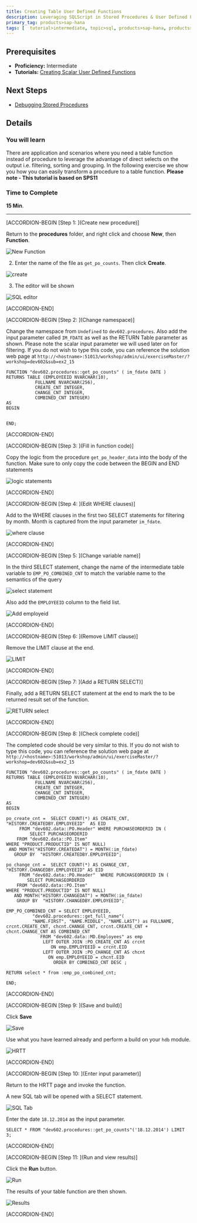 ```yaml
---
title: Creating Table User Defined Functions
description: Leveraging SQLScript in Stored Procedures & User Defined Functions
primary_tag: products>sap-hana
tags: [  tutorial>intermediate, topic>sql, products>sap-hana, products>sap-hana\,-express-edition  ]
---
```

## Prerequisites  
- **Proficiency:** Intermediate
- **Tutorials:** [Creating Scalar User Defined Functions](https://developers.sap.com/tutorials/xsa-sqlscript-scalar.html)

## Next Steps
- [Debugging Stored Procedures](https://developers.sap.com/tutorials/xsa-sqlscript-debugging.html)

## Details
### You will learn  
There are application and scenarios where you need a table function instead of procedure to leverage the advantage of direct selects on the output i.e. filtering, sorting and grouping. In the following exercise we show you how you can easily transform a procedure to a table function.
**Please note - This tutorial is based on SPS11**

### Time to Complete
**15 Min**.

---


[ACCORDION-BEGIN [Step 1: ](Create new procedure)]

Return to the **procedures** folder, and right click and choose **New**, then **Function**.

![New Function](1.png)

2. Enter the name of the file as `get_po_counts`. Then click **Create**.

![create](2.png)

3. The editor will be shown

![SQL editor](3.png)


[ACCORDION-END]

[ACCORDION-BEGIN [Step 2: ](Change namespace)]

Change the namespace from `Undefined` to `dev602.procedures`. Also add the input parameter called `IM_FDATE` as well as the RETURN Table parameter as shown. Please note the scalar input parameter we will used later on for filtering. If you do not wish to type this code, you can reference the solution web page at `http://<hostname>:51013/workshop/admin/ui/exerciseMaster/?workshop=dev602&sub=ex2_15`

```
FUNCTION "dev602.procedures::get_po_counts" ( im_fdate DATE )RETURNS TABLE (EMPLOYEEID NVARCHAR(10),	       FULLNAME NVARCHAR(256),	       CREATE_CNT INTEGER,	       CHANGE_CNT INTEGER,	       COMBINED_CNT INTEGER)ASBEGINEND;
```


[ACCORDION-END]

[ACCORDION-BEGIN [Step 3: ](Fill in function code)]

Copy the logic from the procedure `get_po_header_data` into the body of the function.  Make sure to only copy the code between the BEGIN and END statements

![logic statements](5.png)


[ACCORDION-END]

[ACCORDION-BEGIN [Step 4: ](Edit WHERE clauses)]

Add to the WHERE clauses in the first two SELECT statements for filtering by month. Month is captured from the input parameter `im_fdate`.

![where clause](6.png)


[ACCORDION-END]

[ACCORDION-BEGIN [Step 5: ](Change variable name)]

In the third SELECT statement, change the name of the intermediate table variable to `EMP_PO_COMBINED_CNT` to match the variable name to the semantics of the query

![select statement](7.png)


Also add the `EMPLOYEEID` column to the field list.

![Add employeid](8.png)


[ACCORDION-END]

[ACCORDION-BEGIN [Step 6: ](Remove LIMIT clause)]

Remove the LIMIT clause at the end.

![LIMIT](9.png)


[ACCORDION-END]

[ACCORDION-BEGIN [Step 7: ](Add a RETURN SELECT)]

Finally, add a RETURN SELECT statement at the end to mark the to be returned result set of the function.

![RETURN select](10.png)


[ACCORDION-END]

[ACCORDION-BEGIN [Step 8: ](Check complete code)]

The completed code should be very similar to this. If you do not wish to type this code, you can reference the solution web page at `http://<hostname>:51013/workshop/admin/ui/exerciseMaster/?workshop=dev602&sub=ex2_15`

```
FUNCTION "dev602.procedures::get_po_counts" ( im_fdate DATE )RETURNS TABLE (EMPLOYEEID NVARCHAR(10),	       FULLNAME NVARCHAR(256),	       CREATE_CNT INTEGER,	       CHANGE_CNT INTEGER,	       COMBINED_CNT INTEGER)ASBEGINpo_create_cnt =  SELECT COUNT(*) AS CREATE_CNT, "HISTORY.CREATEDBY.EMPLOYEEID"  AS EID     FROM "dev602.data::PO.Header" WHERE PURCHASEORDERID IN (         SELECT PURCHASEORDERID    FROM "dev602.data::PO.Item"WHERE "PRODUCT.PRODUCTID" IS NOT NULL) AND MONTH("HISTORY.CREATEDAT") = MONTH(:im_fdate)   GROUP BY  "HISTORY.CREATEDBY.EMPLOYEEID";po_change_cnt =  SELECT COUNT(*) AS CHANGE_CNT, "HISTORY.CHANGEDBY.EMPLOYEEID" AS EID     FROM "dev602.data::PO.Header"  WHERE PURCHASEORDERID IN (        SELECT PURCHASEORDERID    FROM "dev602.data::PO.Item"WHERE "PRODUCT.PRODUCTID" IS NOT NULL)   AND MONTH("HISTORY.CHANGEDAT") = MONTH(:im_fdate)    GROUP BY  "HISTORY.CHANGEDBY.EMPLOYEEID";EMP_PO_COMBINED_CNT = SELECT EMPLOYEEID,          "dev602.procedures::get_full_name"(          "NAME.FIRST", "NAME.MIDDLE", "NAME.LAST") as FULLNAME, crcnt.CREATE_CNT, chcnt.CHANGE_CNT, crcnt.CREATE_CNT + chcnt.CHANGE_CNT AS COMBINED_CNT             FROM "dev602.data::MD.Employees" as emp              LEFT OUTER JOIN :PO_CREATE_CNT AS crcnt                 ON emp.EMPLOYEEID = crcnt.EID              LEFT OUTER JOIN :PO_CHANGE_CNT AS chcnt                ON emp.EMPLOYEEID = chcnt.EID                  ORDER BY COMBINED_CNT DESC ;RETURN select * from :emp_po_combined_cnt;END;
```


[ACCORDION-END]

[ACCORDION-BEGIN [Step 9: ](Save and build)]

Click **Save**

![Save](12.png)

Use what you have learned already and perform a build on your `hdb` module.

![HRTT](13.png)


[ACCORDION-END]

[ACCORDION-BEGIN [Step 10: ](Enter input parameter)]

Return to the HRTT page and invoke the function.

A new SQL tab will be opened with a SELECT statement.

![SQL Tab](14.png)

Enter the date `18.12.2014` as the input parameter.

```
SELECT * FROM "dev602.procedures::get_po_counts"('18.12.2014') LIMIT 3;
```


[ACCORDION-END]

[ACCORDION-BEGIN [Step 11: ](Run and view results)]


Click the **Run** button.

![Run](16.png)

The results of your table function are then shown.

![Results](17.png)



[ACCORDION-END]

